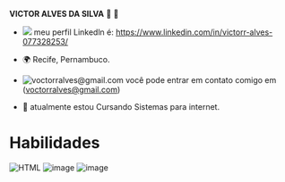 **VICTOR ALVES DA SILVA** 👋 🤠
* ![](https://img.shields.io/badge/LinkedIn-0077B5?style=for-the-badge&logo=linkedin&logoColor=white) meu perfil Linkedln é: https://www.linkedin.com/in/victorr-alves-077328253/



* 🌍 Recife, Pernambuco.
* ![voctorralves@gmail.com](https://img.shields.io/badge/Gmail-D14836?style=for-the-badge&logo=gmail&logoColor=white) você pode entrar em contato comigo em (voctorralves@gmail.com)
* 🧠 atualmente estou Cursando Sistemas para internet.

# Habilidades 
![HTML](https://img.shields.io/badge/HTML5-E34F26?style=for-the-badge&logo=html5&logoColor=white)
![image](https://user-images.githubusercontent.com/112995941/198739913-c446ff75-435a-4db3-8c44-18d9041cea92.png)
![image](https://user-images.githubusercontent.com/112995941/198739249-d0cefded-6c5e-45d8-95fd-c15e65568737.png)

